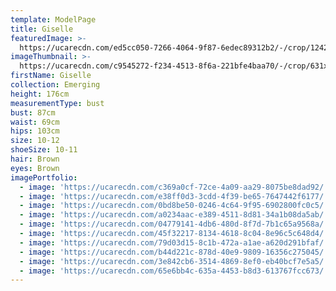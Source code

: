 ```yaml
---
template: ModelPage
title: Giselle
featuredImage: >-
  https://ucarecdn.com/ed5cc050-7266-4064-9f87-6edec89312b2/-/crop/1242x1140/0,0/-/preview/
imageThumbnail: >-
  https://ucarecdn.com/c9545272-f234-4513-8f6a-221bfe4baa70/-/crop/631x876/323,0/-/preview/
firstName: Giselle
collection: Emerging
height: 176cm
measurementType: bust
bust: 87cm
waist: 69cm
hips: 103cm
size: 10-12
shoeSize: 10-11
hair: Brown
eyes: Brown
imagePortfolio:
  - image: 'https://ucarecdn.com/c369a0cf-72ce-4a09-aa29-8075be8dad92/'
  - image: 'https://ucarecdn.com/e38ff0d3-3cdd-4f39-be65-7647442f6177/'
  - image: 'https://ucarecdn.com/0bd8be50-0246-4c64-9f95-6902800fc0c5/'
  - image: 'https://ucarecdn.com/a0234aac-e389-4511-8d81-34a1b08da5ab/'
  - image: 'https://ucarecdn.com/04779141-4db6-480d-8f7d-7b1c65a9568a/'
  - image: 'https://ucarecdn.com/45f32217-8134-4618-8c04-8e96c5c648d4/'
  - image: 'https://ucarecdn.com/79d03d15-8c1b-472a-a1ae-a620d291bfaf/'
  - image: 'https://ucarecdn.com/b44d221c-878d-40e9-9809-16356c275045/'
  - image: 'https://ucarecdn.com/3e842cb6-3514-4869-8ef0-eb40bcf7e5a5/'
  - image: 'https://ucarecdn.com/65e6bb4c-635a-4453-b8d3-613767fcc673/'
---
```


